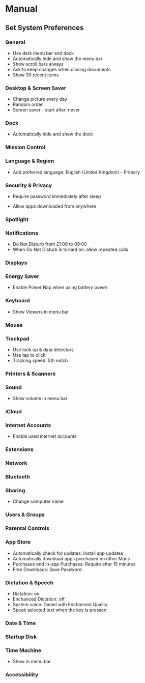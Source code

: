 # Manual

## Set System Preferences

### General

- Use dark menu bar and dock
- Automatically hide and show the menu bar
- Show scroll bars always
- Ask to keep changes when closing documents
- Show 30 recent items

### Desktop & Screen Saver
- Change picture every day
- Random order
- Screen saver - start after: never

### Dock

- Automatically hide and show the dock

### Mission Control

### Language & Region

- Add preferred language: English (United Kingdom) - Primary

### Security & Privacy

- Require password immediately after sleep

- Allow apps downloaded from anywhere

### Spotlight

### Notifications

- Do Not Disturb from 21:00 to 09:00
- When Do Not Disturb is turned on: allow repeated calls

### Displays

### Energy Saver

- Enable Power Nap when using battery power

### Keyboard

- Show Viewers in menu bar

### Mouse

### Trackpad

- Use look up & data detectors
- Use tap to click
- Tracking speed: 5th notch

### Printers & Scanners

### Sound

- Show volume in menu bar

### iCloud

### Internet Accounts

- Enable used internet accounts

### Extensions

### Network

### Bluetooth


### Sharing

- Change computer name

### Users & Groups

### Parental Controls

### App Store

- Automatically check for updates: Install app updates
- Automatically download apps purchased on other Macs
- Purchases and In-app Purchases: Require after 15 minutes
- Free Downloads: Save Password

### Dictation & Speech

- Dictation: on
- Enchanced Dictation: off
- System voice: Daniel with Enchanced Quality
- Speak selected text when the key is pressed

### Date & Time

### Startup Disk

### Time Machine

- Show in menu bar

### Accessibility
